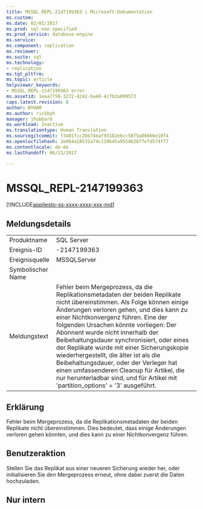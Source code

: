 ```yaml
---
title: MSSQL_REPL-2147199363 | Microsoft-Dokumentation
ms.custom: 
ms.date: 03/01/2017
ms.prod: sql-non-specified
ms.prod_service: database-engine
ms.service: 
ms.component: replication
ms.reviewer: 
ms.suite: sql
ms.technology:
- replication
ms.tgt_pltfrm: 
ms.topic: article
helpviewer_keywords:
- MSSQL_REPL-2147199363 error
ms.assetid: 1eaa7759-3272-4242-ba48-4c7b3a099573
caps.latest.revision: 8
author: BYHAM
ms.author: rickbyh
manager: jhubbard
ms.workload: Inactive
ms.translationtype: Human Translation
ms.sourcegitcommit: f3481fcc2bb74eaf93182e6cc58f5a06666e10f4
ms.openlocfilehash: 2e664a18532a74c110645a9554b2677efd574f77
ms.contentlocale: de-de
ms.lasthandoff: 06/22/2017

---
```

# <a name="mssqlrepl-2147199363"></a>MSSQL_REPL-2147199363
[!INCLUDE[appliesto-ss-xxxx-xxxx-xxx-md](../../includes/appliesto-ss-xxxx-xxxx-xxx-md.md)]
    
## <a name="message-details"></a>Meldungsdetails  
  
|||  
|-|-|  
|Produktname|SQL Server|  
|Ereignis-ID|-2147199363|  
|Ereignisquelle|MSSQLServer|  
|Symbolischer Name||  
|Meldungstext|Fehler beim Mergeprozess, da die Replikationsmetadaten der beiden Replikate nicht übereinstimmen. Als Folge können einige Änderungen verloren gehen, und dies kann zu einer Nichtkonvergenz führen. Eine der folgenden Ursachen könnte vorliegen: Der Abonnent wurde nicht innerhalb der Beibehaltungsdauer synchronisiert, oder eines der Replikate wurde mit einer Sicherungskopie wiederhergestellt, die älter ist als die Beibehaltungsdauer, oder der Verleger hat einen umfassenderen Cleanup für Artikel, die nur herunterladbar sind, und für Artikel mit 'partition_options' = '3' ausgeführt.|  
  
## <a name="explanation"></a>Erklärung  
 Fehler beim Mergeprozess, da die Replikationsmetadaten der beiden Replikate nicht übereinstimmen. Dies bedeutet, dass einige Änderungen verloren gehen könnten, und dies kann zu einer Nichtkonvergenz führen.  
  
## <a name="user-action"></a>Benutzeraktion  
 Stellen Sie das Replikat aus einer neueren Sicherung wieder her, oder initialisieren Sie den Mergeprozess erneut, ohne dabei zuerst die Daten hochzuladen.  
  
## <a name="internal-only"></a>Nur intern  
  

